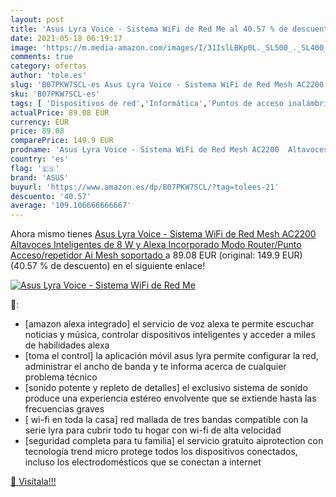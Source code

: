 ```yaml
---
layout: post
title: 'Asus Lyra Voice - Sistema WiFi de Red Me al 40.57 % de descuento'
date: 2021-05-18 06:19:17
image: 'https://m.media-amazon.com/images/I/31IslLBKp0L._SL500_._SL400_.jpg'
comments: true
category: ofertas
author: 'tole.es'
slug: 'B07PKW7SCL-es Asus Lyra Voice - Sistema WiFi de Red Mesh AC2200...'
sku: 'B07PKW7SCL-es'
tags: [ 'Dispositivos de red','Informática','Puntos de acceso inalámbrico','Routers','Sistemas WiFi Mesh','alexa','asus', ]
actualPrice: 89.08 EUR
currency: EUR
price: 89.08
comparePrice: 149.9 EUR
prodname: 'Asus Lyra Voice - Sistema WiFi de Red Mesh AC2200  Altavoces Inteligentes de 8 W y Alexa Incorporado  Modo Router/Punto Acceso/repetidor  Ai Mesh soportado '
country: 'es'
flag: '🇪🇸'
brand: 'ASUS'
buyurl: 'https://www.amazon.es/dp/B07PKW7SCL/?tag=tolees-21'
descuento: '40.57'
average: '109.106666666667'
---
```


Ahora mismo tienes [Asus Lyra Voice - Sistema WiFi de Red Mesh AC2200  Altavoces Inteligentes de 8 W y Alexa Incorporado  Modo Router/Punto Acceso/repetidor  Ai Mesh soportado ](https://www.amazon.es/dp/B07PKW7SCL/?tag=tolees-21) a 89.08 EUR (original: 149.9 EUR) (40.57 %  de descuento) en el siguiente enlace!

[![Asus Lyra Voice - Sistema WiFi de Red Me](https://m.media-amazon.com/images/I/31IslLBKp0L._SL500_._SL400_.jpg)](https://www.amazon.es/dp/B07PKW7SCL/?tag=tolees-21)

🔎:

- [amazon alexa integrado] el servicio de voz alexa te permite escuchar noticias y música, controlar dispositivos inteligentes y acceder a miles de habilidades alexa
- [toma el control] la aplicación móvil asus lyra permite configurar la red, administrar el ancho de banda y te informa acerca de cualquier problema técnico
- [sonido potente y repleto de detalles] el exclusivo sistema de sonido produce una experiencia estéreo envolvente que se extiende hasta las frecuencias graves
- [ wi-fi en toda la casa] red mallada de tres bandas compatible con la serie lyra para cubrir todo tu hogar con wi-fi de alta velocidad
- [seguridad completa para tu familia] el servicio gratuito aiprotection con tecnología trend micro protege todos los dispositivos conectados, incluso los electrodomésticos que se conectan a internet

[🛒 Visítala!!!](https://www.amazon.es/dp/B07PKW7SCL/?tag=tolees-21)
